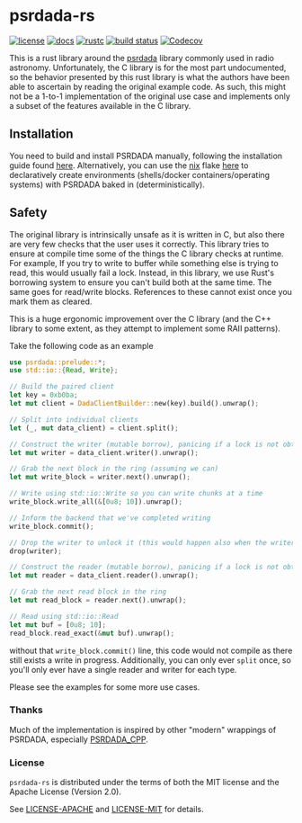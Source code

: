 # psrdada-rs

[![license](https://img.shields.io/badge/license-Apache--2.0_OR_MIT-blue?style=flat-square)](#license)
[![docs](https://img.shields.io/docsrs/psrdada?logo=rust&style=flat-square)](https://docs.rs/psrdada/latest/psrdada/index.html)
[![rustc](https://img.shields.io/badge/rustc-1.60+-blue?style=flat-square&logo=rust)](https://www.rust-lang.org)
[![build status](https://img.shields.io/github/actions/workflow/status/kiranshila/psrdada-rs/ci.yml?branch=main?style=flat-square&logo=github)](https://github.com/kiranshila/psrdada-rs/actions)
[![Codecov](https://img.shields.io/codecov/c/github/kiranshila/psrdada-rs?style=flat-square)](https://app.codecov.io/gh/kiranshila/psrdada-rs)

This is a rust library around the [psrdada](http://psrdada.sourceforge.net/) library commonly used in radio astronomy.
Unfortunately, the C library is for the most part undocumented, so the behavior presented by this rust library is what the authors have been able to ascertain by reading the original example code.
As such, this might not be a 1-to-1 implementation of the original use case and implements only a subset
of the features available in the C library.

## Installation

You need to build and install PSRDADA manually, following the installation guide found [here](https://psrdada.sourceforge.net/download.shtml).
Alternatively, you can use the [nix](https://nixos.org/) flake [here](https://github.com/kiranshila/psrdada.nix/blob/main/flake.nix) to declaratively create environments (shells/docker containers/operating systems) with PSRDADA baked in (deterministically).

## Safety

The original library is intrinsically unsafe as it is written in C, but also there are very few checks that the user uses it correctly.
This library tries to ensure at compile time some of the things the C library checks at runtime. For example, If you try to write to buffer
while something else is trying to read, this would usually fail a lock. Instead, in this library, we use Rust's borrowing system to ensure 
you can't build both at the same time. The same goes for read/write blocks. References to these cannot exist once you mark them as cleared.

This is a huge ergonomic improvement over the C library (and the C++ library to some extent, as they attempt to implement some RAII patterns).

Take the following code as an example

```rust
use psrdada::prelude::*;
use std::io::{Read, Write};

// Build the paired client
let key = 0xb0ba;
let mut client = DadaClientBuilder::new(key).build().unwrap();

// Split into individual clients
let (_, mut data_client) = client.split();

// Construct the writer (mutable borrow), panicing if a lock is not obtainable
let mut writer = data_client.writer().unwrap();

// Grab the next block in the ring (assuming we can)
let mut write_block = writer.next().unwrap();

// Write using std::io::Write so you can write chunks at a time
write_block.write_all(&[0u8; 10]).unwrap();

// Inform the backend that we've completed writing
write_block.commit();

// Drop the writer to unlock it (this would happen also when the writer leaves scope)
drop(writer);

// Construct the reader (mutable borrow), panicing if a lock is not obtainable
let mut reader = data_client.reader().unwrap();

// Grab the next read block in the ring
let mut read_block = reader.next().unwrap();

// Read using std::io::Read
let mut buf = [0u8; 10];
read_block.read_exact(&mut buf).unwrap();
```

without that `write_block.commit()` line, this code would not compile as there still exists a write in progress.
Additionally, you can only ever `split` once, so you'll only ever have a single reader and writer for each type.

Please see the examples for some more use cases.

### Thanks

Much of the implementation is inspired by other "modern" wrappings of PSRDADA, especially [PSRDADA_CPP](https://gitlab.mpcdf.mpg.de/mpifr-bdg/psrdada_cpp).

### License

`psrdada-rs` is distributed under the terms of both the MIT license and the Apache License (Version 2.0).

See [LICENSE-APACHE](LICENSE-APACHE) and [LICENSE-MIT](LICENSE-MIT) for details.
